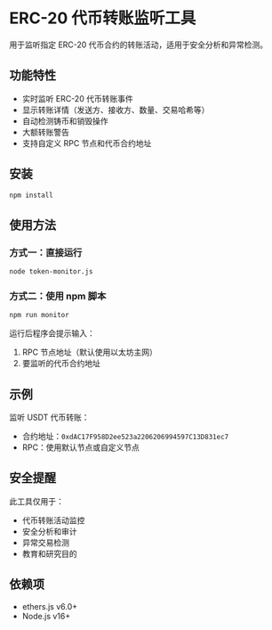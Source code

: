 # ERC-20 代币转账监听工具

用于监听指定 ERC-20 代币合约的转账活动，适用于安全分析和异常检测。

## 功能特性

- 实时监听 ERC-20 代币转账事件
- 显示转账详情（发送方、接收方、数量、交易哈希等）
- 自动检测铸币和销毁操作
- 大额转账警告
- 支持自定义 RPC 节点和代币合约地址

## 安装

```bash
npm install
```

## 使用方法

### 方式一：直接运行
```bash
node token-monitor.js
```

### 方式二：使用 npm 脚本
```bash
npm run monitor
```

运行后程序会提示输入：
1. RPC 节点地址（默认使用以太坊主网）
2. 要监听的代币合约地址

## 示例

监听 USDT 代币转账：
- 合约地址：`0xdAC17F958D2ee523a2206206994597C13D831ec7`
- RPC：使用默认节点或自定义节点

## 安全提醒

此工具仅用于：
- 代币转账活动监控
- 安全分析和审计
- 异常交易检测
- 教育和研究目的

## 依赖项

- ethers.js v6.0+
- Node.js v16+